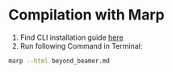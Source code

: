 # Compilation with Marp

1. Find CLI installation guide [here](https://github.com/marp-team/marp-cli)
2. Run following Command in Terminal: 
```bash
marp --html beyond_beamer.md
```
